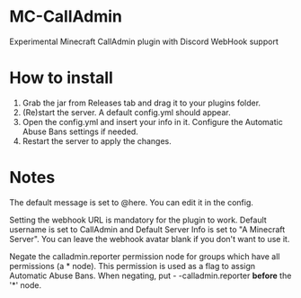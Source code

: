 # MC-CallAdmin
Experimental Minecraft CallAdmin plugin with Discord WebHook support

# How to install
1. Grab the jar from Releases tab and drag it to your plugins folder.
2. (Re)start the server. A default config.yml should appear.
3. Open the config.yml and insert your info in it. Configure the Automatic Abuse Bans settings if needed.
4. Restart the server to apply the changes.

# Notes
The default message is set to @here. You can edit it in the config.

Setting the webhook URL is mandatory for the plugin to work. Default username is set to CallAdmin and Default Server Info is set to "A Minecraft Server". You can leave the webhook avatar blank if you don't want to use it.

Negate the calladmin.reporter permission node for groups which have all permissions (a * node). This permission is used as a flag to assign Automatic Abuse Bans. When negating, put - -calladmin.reporter **before** the '*' node.
